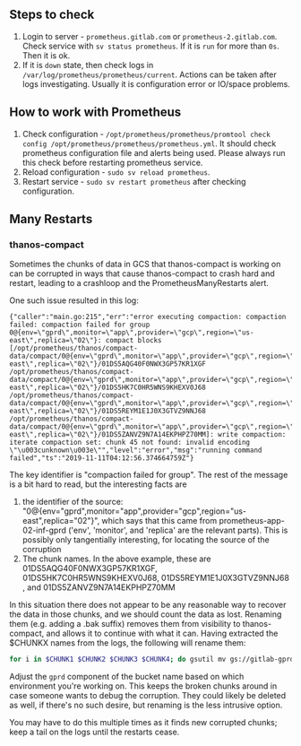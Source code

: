## Steps to check

1. Login to server - `prometheus.gitlab.com` or `prometheus-2.gitlab.com`. Check service with `sv status prometheus`. If it is `run` for more than `0s`. Then it is ok.
1. If it is `down` state, then check logs in `/var/log/prometheus/prometheus/current`. Actions can be taken after logs investigating. Usually it is configuration error or IO/space problems.

## How to work with Prometheus

1. Check configuration - `/opt/prometheus/prometheus/promtool check config /opt/prometheus/prometheus/prometheus.yml`.
It should check prometheus configuration file and alerts being used. Please always run this check before restarting prometheus service.
1. Reload configuration - `sudo sv reload prometheus`.
1. Restart service - `sudo sv restart prometheus` after checking configuration.

## Many Restarts

### thanos-compact

Sometimes the chunks of data in GCS that thanos-compact is working on can be corrupted in ways that cause thanos-compact to crash hard and restart, leading to a crashloop and the PrometheusManyRestarts alert.

One such issue resulted in this log:
```
{"caller":"main.go:215","err":"error executing compaction: compaction failed: compaction failed for group 0@{env=\"gprd\",monitor=\"app\",provider=\"gcp\",region=\"us-east\",replica=\"02\"}: compact blocks [/opt/prometheus/thanos/compact-data/compact/0@{env=\"gprd\",monitor=\"app\",provider=\"gcp\",region=\"us-east\",replica=\"02\"}/01DS5AQG40F0NWX3GP57KR1XGF /opt/prometheus/thanos/compact-data/compact/0@{env=\"gprd\",monitor=\"app\",provider=\"gcp\",region=\"us-east\",replica=\"02\"}/01DS5HK7C0HR5WNS9KHEXV0J68 /opt/prometheus/thanos/compact-data/compact/0@{env=\"gprd\",monitor=\"app\",provider=\"gcp\",region=\"us-east\",replica=\"02\"}/01DS5REYM1E1J0X3GTVZ9NNJ68 /opt/prometheus/thanos/compact-data/compact/0@{env=\"gprd\",monitor=\"app\",provider=\"gcp\",region=\"us-east\",replica=\"02\"}/01DS5ZANVZ9N7A14EKPHPZ70MM]: write compaction: iterate compaction set: chunk 45 not found: invalid encoding \"\u003cunknown\u003e\"","level":"error","msg":"running command failed","ts":"2019-11-11T04:12:56.374664759Z"}
```

The key identifier is "compaction failed for group".
The rest of the message is a bit hard to read, but the interesting facts are
1. the identifier of the source: "0@{env=\"gprd\",monitor=\"app\",provider=\"gcp\",region=\"us-east\",replica=\"02\"}", which says that this came from prometheus-app-02-inf-gprd ('env', 'monitor', and 'replica' are the relevant parts).  This is possibly only tangentially interesting, for locating the source of the corruption 
1. The chunk names.  In the above example, these are 01DS5AQG40F0NWX3GP57KR1XGF, 01DS5HK7C0HR5WNS9KHEXV0J68, 01DS5REYM1E1J0X3GTVZ9NNJ68 , and 01DS5ZANVZ9N7A14EKPHPZ70MM

In this situation there does not appear to be any reasonable way to recover the data in those chunks, and we should count the data as lost.  Renaming them (e.g. adding a .bak suffix) removes them from visibility to thanos-compact, and allows it to continue with what it can.  Having extracted the $CHUNKX names from the logs, the following will rename them:

```bash
for i in $CHUNK1 $CHUNK2 $CHUNK3 $CHUNK4; do gsutil mv gs://gitlab-gprd-prometheus/$i gs://gitlab-gprd-prometheus/$i.bak; done
```

Adjust the `gprd` component of the bucket name based on which environment you're working on.  This keeps the broken chunks around in case someone wants to debug the corruption.  They could likely be deleted as well, if there's no such desire, but renaming is the less intrusive option.

You may have to do this multiple times as it finds new corrupted chunks; keep a tail on the logs until the restarts cease.
